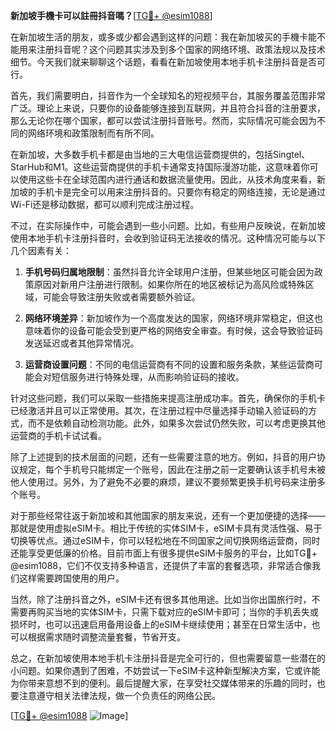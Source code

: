 **新加坡手機卡可以註冊抖音嗎？**[[TG💪+ @esim1088](https://t.me/s/esim1088)]

在新加坡生活的朋友，或多或少都会遇到这样的问题：我在新加坡买的手機卡能不能用来注册抖音呢？这个问题其实涉及到多个国家的网络环境、政策法规以及技术细节。今天我们就来聊聊这个话题，看看在新加坡使用本地手机卡注册抖音是否可行。

首先，我们需要明白，抖音作为一个全球知名的短视频平台，其服务覆盖范围非常广泛。理论上来说，只要你的设备能够连接到互联网，并且符合抖音的注册要求，那么无论你在哪个国家，都可以尝试注册抖音账号。然而，实际情况可能会因为不同的网络环境和政策限制而有所不同。

在新加坡，大多数手机卡都是由当地的三大电信运营商提供的，包括Singtel、StarHub和M1。这些运营商提供的手机卡通常支持国际漫游功能，这意味着你可以使用这些卡在全球范围内进行通话和数据流量使用。因此，从技术角度来看，新加坡的手机卡是完全可以用来注册抖音的。只要你有稳定的网络连接，无论是通过Wi-Fi还是移动数据，都可以顺利完成注册过程。

不过，在实际操作中，可能会遇到一些小问题。比如，有些用户反映说，在新加坡使用本地手机卡注册抖音时，会收到验证码无法接收的情况。这种情况可能与以下几个因素有关：

1. **手机号码归属地限制**：虽然抖音允许全球用户注册，但某些地区可能会因为政策原因对新用户注册进行限制。如果你所在的地区被标记为高风险或特殊区域，可能会导致注册失败或者需要额外验证。

2. **网络环境差异**：新加坡作为一个高度发达的国家，网络环境非常稳定，但这也意味着你的设备可能会受到更严格的网络安全审查。有时候，这会导致验证码发送延迟或者其他异常情况。

3. **运营商设置问题**：不同的电信运营商有不同的设置和服务条款，某些运营商可能会对短信服务进行特殊处理，从而影响验证码的接收。

针对这些问题，我们可以采取一些措施来提高注册成功率。首先，确保你的手机卡已经激活并且可以正常使用。其次，在注册过程中尽量选择手动输入验证码的方式，而不是依赖自动检测功能。此外，如果多次尝试仍然失败，可以考虑更换其他运营商的手机卡试试看。

除了上述提到的技术层面的问题，还有一些需要注意的地方。例如，抖音的用户协议规定，每个手机号只能绑定一个账号，因此在注册之前一定要确认该手机号未被他人使用过。另外，为了避免不必要的麻烦，建议不要频繁更换手机号码来注册多个账号。

对于那些经常往返于新加坡和其他国家的朋友来说，还有一个更加便捷的选择——那就是使用虚拟eSIM卡。相比于传统的实体SIM卡，eSIM卡具有灵活性强、易于切换等优点。通过eSIM卡，你可以轻松地在不同国家之间切换网络运营商，同时还能享受更低廉的价格。目前市面上有很多提供eSIM卡服务的平台，比如TG💪+ @esim1088，它们不仅支持多种语言，还提供了丰富的套餐选项，非常适合像我们这样需要跨国使用的用户。

当然，除了注册抖音之外，eSIM卡还有很多其他用途。比如当你出国旅行时，不需要再购买当地的实体SIM卡，只需下载对应的eSIM卡即可；当你的手机丢失或损坏时，也可以迅速启用备用设备上的eSIM卡继续使用；甚至在日常生活中，也可以根据需求随时调整流量套餐，节省开支。

总之，在新加坡使用本地手机卡注册抖音是完全可行的，但也需要留意一些潜在的小问题。如果你遇到了困难，不妨尝试一下eSIM卡这种新型解决方案，它或许能为你带来意想不到的便利。最后提醒大家，在享受社交媒体带来的乐趣的同时，也要注意遵守相关法律法规，做一个负责任的网络公民。

[[TG💪+ @esim1088](https://t.me/s/esim1088) ![Image](https://i.postimg.cc/4NQfJmqS/Snipaste-2025-05-13-00-14-12.png)]